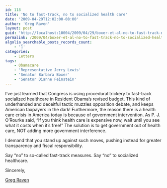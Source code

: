 ```yaml
---
id: 118
title: 'No to fast-track, no to socialized health care'
date: '2009-04-29T12:02:00-08:00'
author: 'Greg Raven'
layout: post
guid: 'http://localhost:10004/2009/04/29/boxer-et-al-no-to-fast-track-no-to-socialized-health-care/'
permalink: /2009/04/boxer-et-al-no-to-fast-track-no-to-socialized-health-care/
algolia_searchable_posts_records_count:
    - '1'
categories:
    - Letters
tags:
    - Obamacare
    - 'Representative Jerry Lewis'
    - 'Senator Barbara Boxer'
    - 'Senator Dianne Feinstein'
---
```


I’ve just learned that Congress is using procedural trickery to fast-track socialized healthcare in Resident Obama’s revised budget. This kind of underhanded and deceitful tactic muzzles opposition debate, and keeps American taxpayers in the dark! Furthermore, the reason there is a health care crisis in America today is because of government intervention. As P. J. O’Rourke said, “If you think health care is expensive now, wait until you see what it costs when it’s free!” The solution is to get government out of health care, NOT adding more government interference.  
  
I demand that you stand up against such moves, pushing instead for greater transparency and fiscal responsibility.

Say “no” to so-called fast-track measures. Say “no” to socialized healthcare.

Sincerely,

[Greg Raven](https://www.gregraven.org/)